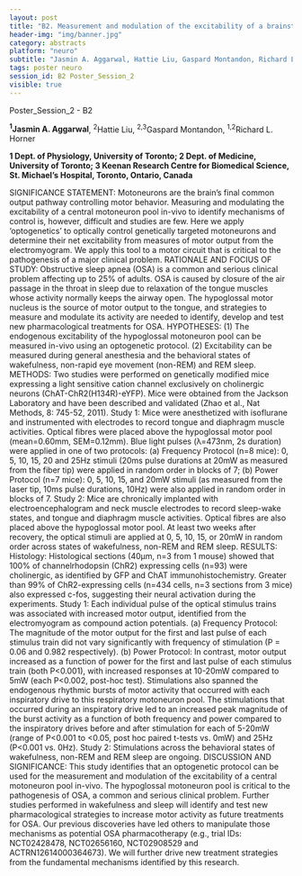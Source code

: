 ```yaml
---
layout: post
title: "B2. Measurement and modulation of the excitability of a brainstem motoneuron pool in-vivo"
header-img: "img/banner.jpg"
category: abstracts
platform: "neuro"
subtitle: "Jasmin A. Aggarwal, Hattie Liu, Gaspard Montandon, Richard L. Horner"
tags: poster neuro
session_id: B2 Poster_Session_2
visible: true
---
```

Poster_Session_2 - B2

**<sup>1</sup>Jasmin A. Aggarwal**, <sup>2</sup>Hattie Liu, <sup>2,3</sup>Gaspard Montandon, <sup>1,2</sup>Richard L. Horner

__1 Dept. of Physiology, University of Toronto; 2 Dept. of Medicine, University of Toronto; 3 Keenan Research Centre for Biomedical Science, St. Michael’s Hospital, Toronto, Ontario, Canada__

SIGNIFICANCE STATEMENT: Motoneurons are the brain’s final common output pathway controlling motor behavior. Measuring and modulating the excitability of a central motoneuron pool in-vivo to identify mechanisms of control is, however, difficult and studies are few. Here we apply ‘optogenetics’ to optically control genetically targeted motoneurons and determine their net excitability from measures of motor output from the electromyogram. We apply this tool to a motor circuit that is critical to the pathogenesis of a major clinical problem. 
RATIONALE AND FOCIUS OF STUDY: Obstructive sleep apnea (OSA) is a common and serious clinical problem affecting up to 25% of adults. OSA is caused by closure of the air passage in the throat in sleep due to relaxation of the tongue muscles whose activity normally keeps the airway open. The hypoglossal motor nucleus is the source of motor output to the tongue, and strategies to measure and modulate its activity are needed to identify, develop and test new pharmacological treatments for OSA.
HYPOTHESES: (1) The endogenous excitability of the hypoglossal motoneuron pool can be measured in-vivo using an optogenetic protocol. (2) Excitability can be measured during general anesthesia and the behavioral states of wakefulness, non-rapid eye movement (non-REM) and REM sleep. 
METHODS: Two studies were performed on genetically modified mice expressing a light sensitive cation channel exclusively on cholinergic neurons (ChAT-ChR2(H134R)-eYFP). Mice were obtained from the Jackson Laboratory and have been described and validated (Zhao et al., Nat Methods, 8: 745-52, 2011). 
Study 1: Mice were anesthetized with isoflurane and instrumented with electrodes to record tongue and diaphragm muscle activities. Optical fibres were placed above the hypoglossal motor pool (mean=0.60mm, SEM=0.12mm). Blue light pulses (λ=473nm, 2s duration) were applied in one of two protocols: (a) Frequency Protocol (n=8 mice): 0, 5, 10, 15, 20 and 25Hz stimuli (20ms pulse durations at 20mW as measured from the fiber tip) were applied in random order in blocks of 7; (b) Power Protocol (n=7 mice): 0, 5, 10, 15, and 20mW stimuli (as measured from the laser tip, 10ms pulse durations, 10Hz) were also applied in random order in blocks of 7. 
Study 2: Mice are chronically implanted with electroencephalogram and neck muscle electrodes to record sleep-wake states, and tongue and diaphragm muscle activities. Optical fibres are also placed above the hypoglossal motor pool. At least two weeks after recovery, the optical stimuli are applied at 0, 5, 10, 15, or 20mW in random order across states of wakefulness, non-REM and REM sleep. 
RESULTS: Histology: Histological sections (40μm, n=3 from 1 mouse) showed that 100% of channelrhodopsin (ChR2) expressing cells (n=93) were cholinergic, as identified by GFP and ChAT immunohistochemistry. Greater than 99% of ChR2-expressing cells (n=434 cells, n=3 sections from 3 mice) also expressed c-fos, suggesting their neural activation during the experiments. Study 1: Each individual pulse of the optical stimulus trains was associated with increased motor output, identified from the electromyogram as compound action potentials. (a) Frequency Protocol: The magnitude of the motor output for the first and last pulse of each stimulus train did not vary significantly with frequency of stimulation (P = 0.06 and 0.982 respectively). (b) Power Protocol: In contrast, motor output increased as a function of power for the first and last pulse of each stimulus train (both P<0.001), with increased responses at 10-20mW compared to 5mW (each P<0.002, post-hoc test). Stimulations also spanned the endogenous rhythmic bursts of motor activity that occurred with each inspiratory drive to this respiratory motoneuron pool.  The stimulations that occurred during an inspiratory drive led to an increased peak magnitude of the burst activity as a function of both frequency and power compared to the inspiratory drives before and after stimulation for each of 5-20mW (range of P<0.001 to <0.05, post hoc paired t-tests vs. 0mW) and 25Hz (P<0.001 vs. 0Hz). Study 2: Stimulations across the behavioral states of wakefulness, non-REM and REM sleep are ongoing.
DISCUSSION AND SIGNIFICANCE: This study identifies that an optogenetic protocol can be used for the measurement and modulation of the excitability of a central motoneuron pool in-vivo. The hypoglossal motoneuron pool is critical to the pathogenesis of OSA, a common and serious clinical problem. Further studies performed in wakefulness and sleep will identify and test new pharmacological strategies to increase motor activity as future treatments for OSA. Our previous discoveries have led others to manipulate those mechanisms as potential OSA pharmacotherapy (e.g., trial IDs: NCT02428478, NCT02656160, NCT02908529 and ACTRN12614000364673). We will further drive new treatment strategies from the fundamental mechanisms identified by this research.